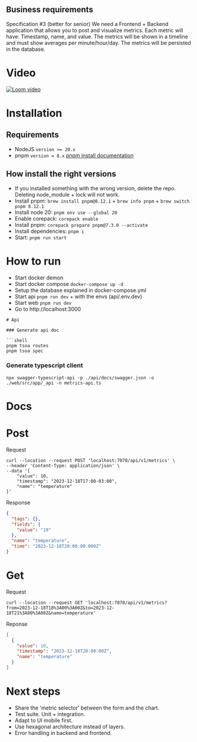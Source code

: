## Business requirements

Specification #3 (better for senior)
We need a Frontend + Backend application that allows you to post and visualize metrics.
Each metric will have: Timestamp, name, and value.
The metrics will be shown in a timeline and must show averages per minute/hour/day.
The metrics will be persisted in the database.

# Video

[![Loom video](https://cdn.loom.com/sessions/thumbnails/0daf9b006636473fb6775046f1c81cc4-with-play.gif)](https://www.loom.com/share/0daf9b006636473fb6775046f1c81cc4?sid=1236adfb-9434-4e3d-8682-187623e8ffe3 "Loom video")

# Installation

## Requirements

- NodeJS `version >= 20.x`
- pnpm `version = 8.x` [pnpm install documentation](https://pnpm.io/installation)

## How install the right versions

- If you installed something with the wrong version, delete the repo. Deleting node_module + lock will not work.
- Install pnpm: `brew install pnpm@8.12.1` + `brew info pnpm` + `brew switch pnpm 8.12.1`
- Install node 20: `pnpm env use --global 20`
- Enable corepack: `corepack enable`
- Install pnpm: `corepack prepare pnpm@7.3.0 --activate`
- Install dependencies: `pnpm i`
- Start: `pnpm run start`

# How to run
- Start docker demon 
- Start docker compose `docker-compose up -d`
- Setup the database explained in docker-compose.yml
- Start api `pnpm run dev` + with the envs (api/.env.dev)
- Start web `pnpm run dev`
- Go to http://localhost:3000

```shell
# Api

### Generate api doc
    
```shell
pnpm tsoa routes
pnpm tsoa spec
```

### Generate typescript client

```shell
npx swagger-typescript-api -p ./api/docs/swagger.json -o ./web/src/app/_api -n metrics-api.ts
```




# Docs

# Post

Request

```shell
curl --location --request POST 'localhost:7070/api/v1/metrics' \
--header 'Content-Type: application/json' \
--data '{
    "value": 10,
    "timestamp": "2023-12-18T17:00-03:00",
    "name": "temperature"
}'
```

Response

```json
{
  "tags": {},
  "fields": {
    "value": "10"
  },
  "name": "temperature",
  "time": "2023-12-18T20:00:00.000Z"
}
```

# Get

Request

```shell
curl --location --request GET 'localhost:7070/api/v1/metrics?from=2023-12-18T18%3A00%3A00Z&to=2023-12-18T21%3A00%3A00Z&name=temperature'
```

Reponse

```json
[
  {
    "value": 10,
    "timestamp": "2023-12-18T20:00:00Z",
    "name": "temperature"
  }
]
```

# Next steps
- Share the 'metric selector' between the form and the chart.
- Test suite. Unit + integration.
- Adapt to UI mobile first.
- Use hexagonal architecture instead of layers.
- Error handling in backend and frontend.